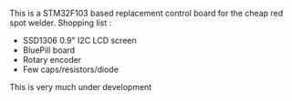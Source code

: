 
This is a STM32F103 based replacement control board for the cheap red spot welder.
Shopping list :
* SSD1306 0.9" I2C LCD screen
* BluePill board
* Rotary encoder
* Few caps/resistors/diode

This is very much under development
